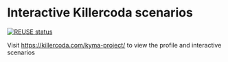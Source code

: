 # Interactive Killercoda scenarios

[![REUSE status](https://api.reuse.software/badge/github.com/kyma-project/interactive-tutorials)](https://api.reuse.software/info/github.com/kyma-project/interactive-tutorials)

Visit https://killercoda.com/kyma-project/ to view the profile and interactive scenarios

